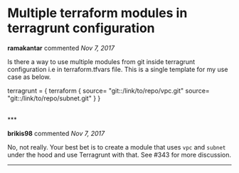 # Multiple terraform modules in terragrunt configuration

**ramakantar** commented *Nov 7, 2017*

Is there a way to use multiple modules from git inside terragrunt configuration i.e in terraform.tfvars file. This is a single template for my use case as below.

terragrunt = {
  terraform {
    source= "git::/link/to/repo/vpc.git"
    source= "git::/link/to/repo/subnet.git"
  }
}


<br />
***


**brikis98** commented *Nov 7, 2017*

No, not really. Your best bet is to create a module that uses `vpc` and `subnet` under the hood and use Terragrunt with that. See #343 for more discussion.
***

